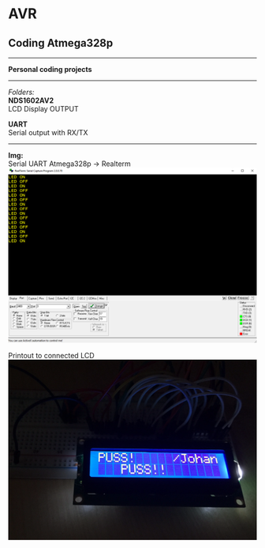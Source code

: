 <h1>AVR</h1>
<h2>Coding Atmega328p</h2>  

---

**Personal coding projects**   

---

*Folders:*  
**NDS1602AV2**  
LCD Display OUTPUT

**UART**  
Serial output with RX/TX  


---

**Img:**  
Serial UART Atmega328p -> Realterm  
![Realterm](https://raw.githubusercontent.com/GoblinDynamiteer/AVR/master/img/usart_ledonoff.PNG)

Printout to connected LCD   
![Realterm](https://raw.githubusercontent.com/GoblinDynamiteer/AVR/master/img/lcd.PNG)
